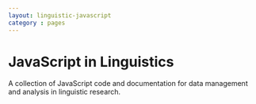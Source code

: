 ```yaml
---
layout: linguistic-javascript
category : pages
---
```


# JavaScript in Linguistics

A collection of JavaScript code and documentation for data management and analysis in linguistic research.
